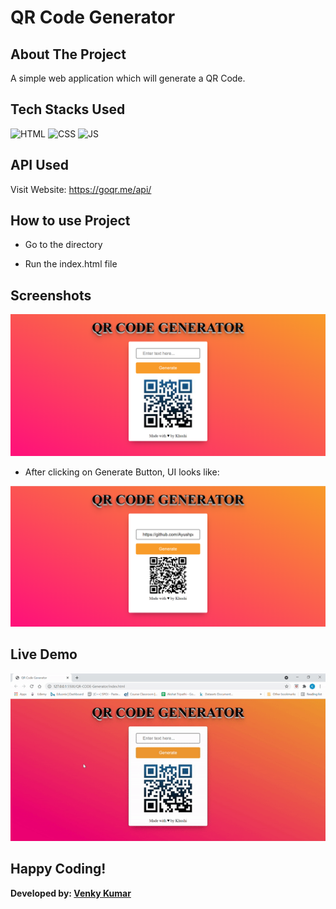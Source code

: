 # QR Code Generator

## About The Project

A simple web application which will generate a QR Code.

## Tech Stacks Used

![HTML](https://img.shields.io/badge/html5%20-%23E34F26.svg?&style=for-the-badge&logo=html5&logoColor=white)
![CSS](https://img.shields.io/badge/css3%20-%231572B6.svg?&style=for-the-badge&logo=css3&logoColor=white)
![JS](https://img.shields.io/badge/javascript%20-%23323330.svg?&style=for-the-badge&logo=javascript&logoColor=%23F7DF1E)

## API Used

Visit Website: https://goqr.me/api/

## How to use Project

- Go to the directory

- Run the index.html file


## Screenshots

<img src="Screenshots/ss1.png" />

- After clicking on Generate Button, UI looks like:

<img src="Screenshots/ss2.png" />


## Live Demo

<img src="Screenshots/demo.gif" />

## Happy Coding!

<strong>Developed by: <a href=
"https://github.com/BoddepallyVenkatesh06">Venky Kumar</a>